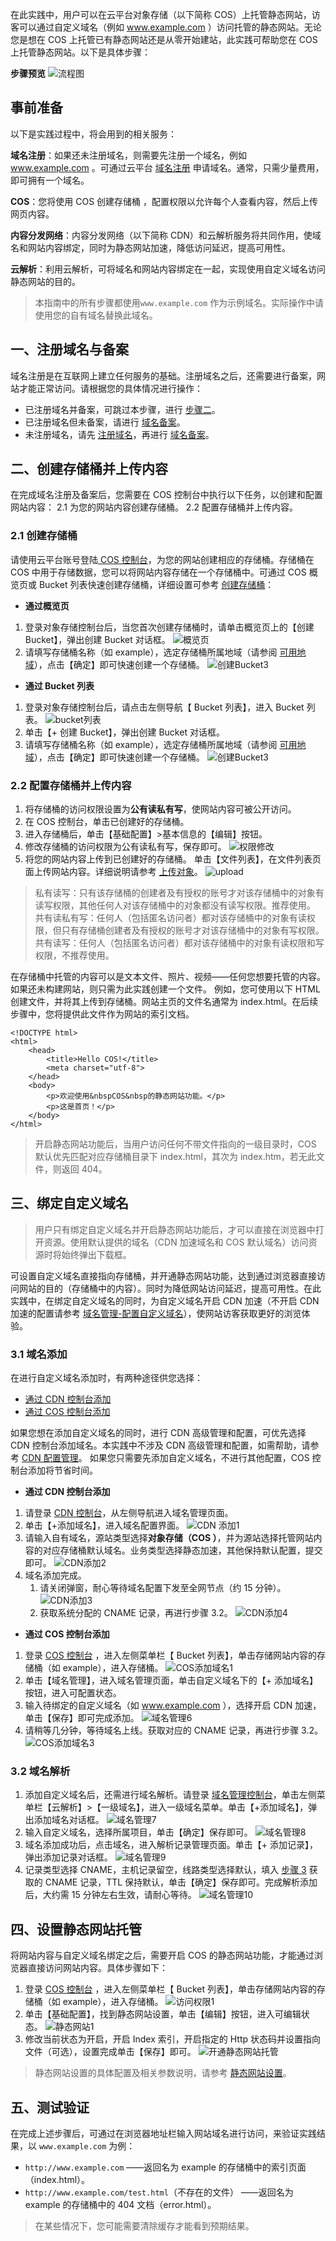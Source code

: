 在此实践中，用户可以在云平台对象存储（以下简称 COS）上托管静态网站，访客可以通过自定义域名（例如 www.example.com ）访问托管的静态网站。无论您是想在 COS 上托管已有静态网站还是从零开始建站，此实践可帮助您在 COS 上托管静态网站。以下是具体步骤：

**步骤预览**
![流程图](http://imgcache.tcecqpoc.fsphere.cn/image/mc.qcloudimg.com/static/img/33e1c857baf9bf191b1b668ae3c1f514/image.png)
## 事前准备
以下是实践过程中，将会用到的相关服务：

**域名注册**：如果还未注册域名，则需要先注册一个域名，例如 www.example.com 。可通过云平台 [域名注册](http://dnspod.tce.fsphere.cn/?from=qcloud) 申请域名。通常，只需少量费用，即可拥有一个域名。

**COS**：您将使用 COS 创建存储桶 ，配置权限以允许每个人查看内容，然后上传网页内容。

**内容分发网络**：内容分发网络（以下简称 CDN）和云解析服务将共同作用，使域名和网站内容绑定，同时为静态网站加速，降低访问延迟，提高可用性。

**云解析**：利用云解析，可将域名和网站内容绑定在一起，实现使用自定义域名访问静态网站的目的。

> 本指南中的所有步骤都使用`www.example.com` 作为示例域名。实际操作中请使用您的自有域名替换此域名。

## 一、注册域名与备案
域名注册是在互联网上建立任何服务的基础。注册域名之后，还需要进行备案，网站才能正常访问。请根据您的具体情况进行操作：
- 已注册域名并备案，可跳过本步骤，进行 [步骤二](#创建存储桶)。
- 已注册域名但未备案，请进行 [域名备案](/product/ba)。
- 未注册域名，请先 [注册域名](http://dnspod.tce.fsphere.cn/?from=qcloud)，再进行 [域名备案](/product/ba)。

<span id="创建存储桶"></span>
## 二、创建存储桶并上传内容
在完成域名注册及备案后，您需要在 COS 控制台中执行以下任务，以创建和配置网站内容：
2.1 为您的网站内容创建存储桶。
2.2 配置存储桶并上传内容。

### 2.1 创建存储桶
请使用云平台账号登陆[ COS 控制台](http://console.tcecqpoc.fsphere.cn/cos4)，为您的网站创建相应的存储桶。存储桶在 COS 中用于存储数据，您可以将网站内容存储在一个存储桶中。可通过 COS 概览页或 Bucket 列表快速创建存储桶，详细设置可参考 [创建存储桶](/document/product/436/6232)：
-  **通过概览页**
 1. 登录对象存储控制台后，当您首次创建存储桶时，请单击概览页上的【创建 Bucket】，弹出创建 Bucket 对话框。
![概览页](http://imgcache.tcecqpoc.fsphere.cn/image/mc.qcloudimg.com/static/img/598d047d08b5f990e0efe0943b3bf74d/image.png)
 2. 请填写存储桶名称（如 example），选定存储桶所属地域（请参阅 [可用地域](/document/product/436/6224)），点击【确定】即可快速创建一个存储桶。
![创建Bucket3](https:http://imgcache.tcecqpoc.fsphere.cn/image/mc.qcloudimg.com/static/img/c092210dcbeb9781297bfdd3a2306521/image.png)

- **通过 Bucket 列表** 
 1. 登录对象存储控制台后，请点击左侧导航【 Bucket 列表】，进入 Bucket 列表。
![bucket列表](http://imgcache.tcecqpoc.fsphere.cn/image/mc.qcloudimg.com/static/img/915383ea2a680d7b09088579ee4ac021/image.png)
 2. 单击【+ 创建 Bucket】，弹出创建 Bucket 对话框。
 3. 请填写存储桶名称（如 example），选定存储桶所属地域（请参阅 [可用地域](/document/product/436/6224)），点击【确定】即可快速创建一个存储桶。
![创建Bucket3](https:http://imgcache.tcecqpoc.fsphere.cn/image/mc.qcloudimg.com/static/img/c092210dcbeb9781297bfdd3a2306521/image.png)


### 2.2 配置存储桶并上传内容
1. 将存储桶的访问权限设置为**公有读私有写**，使网站内容可被公开访问。
 1. 在 COS 控制台，单击已创建好的存储桶。
 2. 进入存储桶后，单击【基础配置】>基本信息的【编辑】按钮。
 3. 修改存储桶的访问权限为公有读私有写，保存即可。
![权限修改](http://imgcache.tcecqpoc.fsphere.cn/image/mc.qcloudimg.com/static/img/dbe9b445af96bb13b6b84598b68a56e9/image.png)
2. 将您的网站内容上传到已创建好的存储桶。
单击【文件列表】，在文件列表页面上传网站内容。详细说明请参考 [上传对象](/document/product/436/6233)。
![upload](http://imgcache.tcecqpoc.fsphere.cn/image/mc.qcloudimg.com/static/img/6dcf9bd44e00b393555c5f683f7544da/image.png)

> 私有读写：只有该存储桶的创建者及有授权的账号才对该存储桶中的对象有读写权限，其他任何人对该存储桶中的对象都没有读写权限。推荐使用。 
> 共有读私有写：任何人（包括匿名访问者）都对该存储桶中的对象有读权限，但只有存储桶创建者及有授权的账号才对该存储桶中的对象有写权限。 
> 共有读写：任何人（包括匿名访问者）都对该存储桶中的对象有读权限和写权限，不推荐使用。

在存储桶中托管的内容可以是文本文件、照片、视频——任何您想要托管的内容。如果还未构建网站，则只需为此实践创建一个文件。
例如，您可使用以下 HTML 创建文件，并将其上传到存储桶。网站主页的文件名通常为 index.html。在后续步骤中，您将提供此文件作为网站的索引文档。
```
<!DOCTYPE html>
<html>
    <head>
        <title>Hello COS!</title>
        <meta charset="utf-8">
    </head>
    <body>
        <p>欢迎使用&nbspCOS&nbsp的静态网站功能。</p>
        <p>这是首页！</p>
    </body>
</html>
```
> 开启静态网站功能后，当用户访问任何不带文件指向的一级目录时，COS 默认优先匹配对应存储桶目录下 index.html，其次为 index.htm，若无此文件，则返回 404。

##  三、绑定自定义域名
> 用户只有绑定自定义域名并开启静态网站功能后，才可以直接在浏览器中打开资源。使用默认提供的域名（CDN 加速域名和 COS 默认域名）访问资源时将始终弹出下载框。

可设置自定义域名直接指向存储桶，并开通静态网站功能，达到通过浏览器直接访问网站的目的（存储桶中的内容）。同时为降低网站访问延迟，提高可用性。在此实践中，在绑定自定义域名的同时，为自定义域名开启 CDN 加速（不开启 CDN 加速的配置请参考 [域名管理-配置自定义域名](/document/product/436/6252#.E9.85.8D.E7.BD.AE.E8.87.AA.E5.AE.9A.E4.B9.89.E5.9F.9F.E5.90.8D)），使网站访客获取更好的浏览体验。
### 3.1 域名添加
在进行自定义域名添加时，有两种途径供您选择：
- [通过 CDN 控制台添加](#通过CDN控制台)
- [通过 COS 控制台添加](#通过COS控制台)

如果您想在添加自定义域名的同时，进行 CDN 高级管理和配置，可优先选择 CDN 控制台添加域名。本实践中不涉及 CDN 高级管理和配置，如需帮助，请参考 [CDN 配置管理](/document/product/228/6288)。
如果您只需要先添加自定义域名，不进行其他配置，COS 控制台添加将节省时间。
<span id="通过CDN控制台"></span>
- **通过 CDN 控制台添加** 
 1. 请登录 [CDN 控制台](http://console.tcecqpoc.fsphere.cn/cdn)，从左侧导航进入域名管理页面。
 2. 单击【+添加域名】，进入域名配置界面。
![CDN 添加1](http://imgcache.tcecqpoc.fsphere.cn/image/mc.qcloudimg.com/static/img/d8738549ff278dde2702e3e2414240db/image.png)
 3. 请输入自有域名，源站类型选择**对象存储（COS ）**，并为源站选择托管网站内容的对应存储桶默认域名。业务类型选择静态加速，其他保持默认配置，提交即可。
![CDN添加2](http://imgcache.tcecqpoc.fsphere.cn/image/mc.qcloudimg.com/static/img/83505f18ad572e90c40d1f1e7bc24e90/image.png)
 4. 域名添加完成。
     1. 请关闭弹窗，耐心等待域名配置下发至全网节点（约 15 分钟）。
![CDN添加3](http://imgcache.tcecqpoc.fsphere.cn/image/mc.qcloudimg.com/static/img/9ed0be361b2cd3bde8a0e4b557dafaba/image.png)
     2. 获取系统分配的 CNAME 记录，再进行步骤 3.2。
![CDN添加4](http://imgcache.tcecqpoc.fsphere.cn/image/mc.qcloudimg.com/static/img/3922bf529760e262316381936e40e26c/image.png)

<span id="通过COS控制台"></span>
- **通过 COS 控制台添加**
 1. 登录 [COS 控制台](http://console.tcecqpoc.fsphere.cn/cos4/index) ，进入左侧菜单栏【 Bucket 列表】，单击存储网站内容的存储桶（如 example），进入存储桶。
![COS添加域名1](http://imgcache.tcecqpoc.fsphere.cn/image/mc.qcloudimg.com/static/img/d9334338a1fb26670997ca716500a5a6/image.png)
 2. 单击【域名管理】，进入域名管理页面，单击自定义域名下的【+ 添加域名】按钮，进入可配置状态。
 3. 输入待绑定的自定义域名（如 www.example.com ），选择开启 CDN 加速，单击【保存】即可完成添加。
![域名管理6](http://imgcache.tcecqpoc.fsphere.cn/image/mc.qcloudimg.com/static/img/0f961cc797d90a2d59ce73c1d688385a/image.png)
 4. 请稍等几分钟，等待域名上线。获取对应的 CNAME 记录，再进行步骤 3.2。
![COS添加域名3](http://imgcache.tcecqpoc.fsphere.cn/image/mc.qcloudimg.com/static/img/6950a8955b4544e33bb9a4a5b05924c6/image.png)

### 3.2 域名解析
1. 添加自定义域名后，还需进行域名解析。请登录 [域名管理控制台](http://console.tcecqpoc.fsphere.cn/cns/domains)，单击左侧菜单栏【云解析】>【一级域名】，进入一级域名菜单。单击【+添加域名】，弹出添加域名对话框。
![域名管理7](http://imgcache.tcecqpoc.fsphere.cn/image/mc.qcloudimg.com/static/img/6ac3a93bda882224cbd6c2f591397042/image.png)
2. 输入自定义域名，选择所属项目，单击【确定】保存即可。
![域名管理8](http://imgcache.tcecqpoc.fsphere.cn/image/mc.qcloudimg.com/static/img/8364ae1f871077a2755c4ea9c8071041/image.png)
3. 域名添加成功后，点击域名，进入解析记录管理页面。单击【+ 添加记录】，弹出添加记录对话框。
![域名管理9](http://imgcache.tcecqpoc.fsphere.cn/image/mc.qcloudimg.com/static/img/34997fe3c0fa5ccf275997ae6a63a0bd/image.png)
4. 记录类型选择 CNAME，主机记录留空，线路类型选择默认，填入 [步骤 3](#步骤3) 获取的 CNAME 记录，TTL 保持默认，单击【确定】保存即可。完成解析添加后，大约需 15 分钟左右生效，请耐心等待。
![域名管理10](http://imgcache.tcecqpoc.fsphere.cn/image/mc.qcloudimg.com/static/img/8d0fdde4ff83ae50fdfea421935dc93d/image.png)

## 四、设置静态网站托管
将网站内容与自定义域名绑定之后，需要开启 COS 的静态网站功能，才能通过浏览器直接访问网站内容。具体步骤如下：
1. 登录 [ COS 控制台](http://console.tcecqpoc.fsphere.cn/cos4/index) ，进入左侧菜单栏【 Bucket 列表】，单击存储网站内容的存储桶（如 example），进入存储桶。
  ![访问权限1](http://imgcache.tcecqpoc.fsphere.cn/image/mc.qcloudimg.com/static/img/b51d5a77d53c3416324ea3eb283c788c/image.png)
2. 单击【基础配置】，找到静态网站设置，单击【编辑】按钮，进入可编辑状态。
  ![静态网站1](http://imgcache.tcecqpoc.fsphere.cn/image/mc.qcloudimg.com/static/img/682188854dabd038d34a452569feefa3/image.png)
3. 修改当前状态为开启，开启 Index 索引，开启指定的 Http 状态码并设置指向文件（可选），设置完成单击【保存】即可。
![开通静态网站托管](http://imgcache.tcecqpoc.fsphere.cn/image/mc.qcloudimg.com/static/img/ac355b7e26479983790382c25c0ecb42/image.png)

> 静态网站设置的具体配置及相关参数说明，请参考 [静态网站设置](/document/product/436/6249)。

## 五、测试验证
在完成上述步骤后，可通过在浏览器地址栏输入网站域名进行访问，来验证实践结果，以 `www.example.com` 为例：

- `http://www.example.com` ——返回名为 example 的存储桶中的索引页面（index.html）。
- `http://www.example.com/test.html`（不存在的文件） ——返回名为 example 的存储桶中的 404 文档（error.html）。

> 在某些情况下，您可能需要清除缓存才能看到预期结果。
